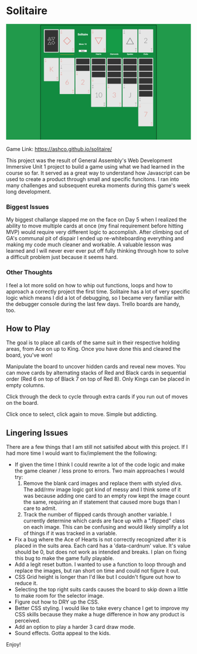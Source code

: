 

# Solitaire

<img src="./img/readme/game_screenshot.png" width="900">

Game Link: <a href="https://ashco.github.io/solitaire/">https://ashco.github.io/solitaire/</a>

This project was the result of General Assembly's Web Development Immersive Unit 1 project to build a game using what we had learned in the course so far. It served as a great way to understand how Javascript can be used to create a product through small and specific funcitons. I ran into many challenges and subsequent eureka moments during this game's week long development. 

### Biggest Issues

My biggest challange slapped me on the face on Day 5 when I realized the ability to move multiple cards at once (my final requirement before hitting MVP) would require very different logic to accomplish. After climbing out of GA's communal pit of dispair I ended up re-whiteboarding everything and making my code much cleaner and workable. A valuable lesson was learned and I will never ever ever put off fully thinking through how to solve a difficult problem just because it seems hard.  

### Other Thoughts

I feel a lot more solid on how to whip out functions, loops and how to approach a correctly project the first time. Solitaire has a lot of very specific logic which means I did a lot of debugging, so I became very familiar with the debugger console during the last few days. Trello boards are handy, too.  
## How to Play

The goal is to place all cards of the same suit in their respective holding areas, from Ace on up to King. Once you have done this and cleared the board, you've won! 

Manipulate the board to uncover hidden cards and reveal new moves. You can move cards by alternating stacks of Red and Black cards in sequential order (Red 6 on top of Black 7 on top of Red 8). Only Kings can be placed in empty columns. 

Click through the deck to cycle through extra cards if you run out of moves on the board. 

Click once to select, click again to move. Simple but addicting.

## Lingering Issues 

There are a few things that I am still not satisifed about with this project. If I had more time I would want to fix/implement the the following: 

- If given the time I think I could rewrite a lot of the code logic and make the game cleaner / less prone to errors. Two main approaches I would try: 
  1) Remove the blank card images and replace them with styled divs. The add/rmv image logic got kind of messy and I think some of it was because adding one card to an empty row kept the image count the same, requiring an if statement that caused more bugs than I care to admit. 
  2) Track the number of flipped cards through another variable. I currently determine which cards are face up with a ".flipped" class on each image. This can be confusing and would likely simplify a lot of things if it was tracked in a variable. 
- Fix a bug where the Ace of Hearts is not correctly recognized after it is placed in the suits area. Each card has a 'data-cardnum' value. It's value should be 0, but does not work as intended and breaks. I plan on fixing this bug to make the game fully playable. 
- Add a legit reset button. I wanted to use a function to loop through and replace the images, but ran short on time and could not figure it out. 
- CSS Grid height is longer than I'd like but I couldn't figure out how to reduce it.
- Selecting the top right suits cards causes the board to skip down a little to make room for the selector image.  
- Figure out how to DRY up the CSS. 
- Better CSS styling. I would like to take every chance I get to improve my CSS skills because they make a huge difference in how any product is perceived. 
- Add an option to play a harder 3 card draw mode.
- Sound effects. Gotta appeal to the kids.

Enjoy! 